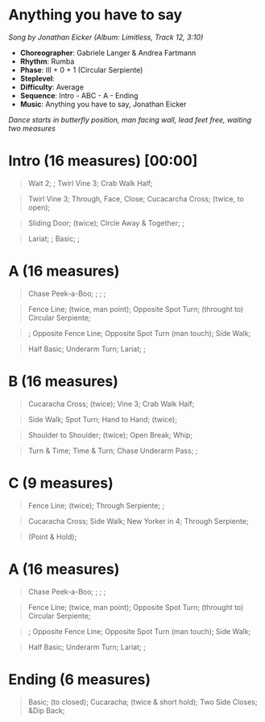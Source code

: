 # Anything you have to say
*Song by Jonathan Eicker (Album: Limitless, Track 12, 3:10)*

* **Choreographer**: Gabriele Langer & Andrea Fartmann
* **Rhythm**: Rumba
* **Phase**: III + 0 + 1 (Circular Serpiente)
* **Steplevel**:
* **Difficulty**: Average
* **Sequence**: Intro - ABC - A - Ending
* **Music**: Anything you have to say, Jonathan Eicker

*Dance starts in butterfly position, man facing wall, lead feet free, waiting two measures*

# Intro (16 measures) [00:00]

> Wait 2; ; Twirl Vine 3; Crab Walk Half;

> Twirl Vine 3; Through, Face, Close; Cucacarcha Cross; (twice, to open);

> Sliding Door; (twice); Circle Away & Together; ;

> Lariat; ; Basic; ;

# A (16 measures)

> Chase Peek-a-Boo; ; ; ;

> Fence Line; (twice, man point); Opposite Spot Turn; (throught to) Circular Serpiente;

> ; Opposite Fence Line; Opposite Spot Turn (man touch); Side Walk;

> Half Basic; Underarm Turn; Lariat; ;

# B (16 measures)

> Cucaracha Cross; (twice); Vine 3; Crab Walk Half;

> Side Walk; Spot Turn; Hand to Hand; (twice);

> Shoulder to Shoulder; (twice); Open Break; Whip;

> Turn & Time; Time & Turn; Chase Underarm Pass; ;

# C (9 measures)

> Fence Line; (twice); Through Serpiente; ;

> Cucaracha Cross; Side Walk; New Yorker in 4; Through Serpiente;

> (Point & Hold);


# A (16 measures)


> Chase Peek-a-Boo; ; ; ;

> Fence Line; (twice, man point); Opposite Spot Turn; (throught to) Circular Serpiente;

> ; Opposite Fence Line; Opposite Spot Turn (man touch); Side Walk;

> Half Basic; Underarm Turn; Lariat; ;

# Ending (6 measures)

> Basic; (to closed); Cucaracha; (twice & short hold); Two Side Closes; &Dip Back;
